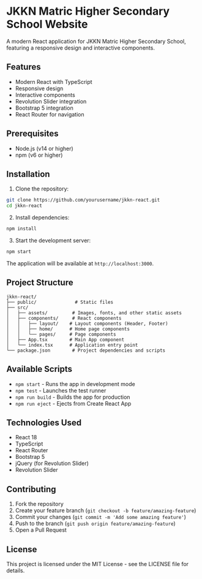 # JKKN Matric Higher Secondary School Website

A modern React application for JKKN Matric Higher Secondary School, featuring a responsive design and interactive components.

## Features

- Modern React with TypeScript
- Responsive design
- Interactive components
- Revolution Slider integration
- Bootstrap 5 integration
- React Router for navigation

## Prerequisites

- Node.js (v14 or higher)
- npm (v6 or higher)

## Installation

1. Clone the repository:
```bash
git clone https://github.com/yourusername/jkkn-react.git
cd jkkn-react
```

2. Install dependencies:
```bash
npm install
```

3. Start the development server:
```bash
npm start
```

The application will be available at `http://localhost:3000`.

## Project Structure

```
jkkn-react/
├── public/              # Static files
├── src/
│   ├── assets/         # Images, fonts, and other static assets
│   ├── components/     # React components
│   │   ├── layout/    # Layout components (Header, Footer)
│   │   ├── home/      # Home page components
│   │   └── pages/     # Page components
│   ├── App.tsx        # Main App component
│   └── index.tsx      # Application entry point
└── package.json        # Project dependencies and scripts
```

## Available Scripts

- `npm start` - Runs the app in development mode
- `npm test` - Launches the test runner
- `npm run build` - Builds the app for production
- `npm run eject` - Ejects from Create React App

## Technologies Used

- React 18
- TypeScript
- React Router
- Bootstrap 5
- jQuery (for Revolution Slider)
- Revolution Slider

## Contributing

1. Fork the repository
2. Create your feature branch (`git checkout -b feature/amazing-feature`)
3. Commit your changes (`git commit -m 'Add some amazing feature'`)
4. Push to the branch (`git push origin feature/amazing-feature`)
5. Open a Pull Request

## License

This project is licensed under the MIT License - see the LICENSE file for details. 